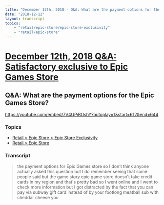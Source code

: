 ```yaml
---
title: "December 12th, 2018 - Q&A: What are the payment options for the Epic Games Store?"
date: "2018-12-12"
layout: transcript
topics: 
    - "retail/epic-store/epic-store-exclusivity"
    - "retail/epic-store"
---
```

# [December 12th, 2018 Q&A: Satisfactory exclusive to Epic Games Store](../2018-12-12.md)
## Q&A: What are the payment options for the Epic Games Store?
https://youtube.com/embed/7V4UPiBOshY?autoplay=1&start=612&end=644
### Topics
* [Retail > Epic Store > Epic Store Exclusivity](../topics/retail/epic-store/epic-store-exclusivity.md)
* [Retail > Epic Store](../topics/retail/epic-store.md)

### Transcript

> the payment options for Epic Games store
> so I don't think anyone actually asked
> this question but I do remember seeing
> that some people said but the game story
> epic game store doesn't take credit
> cards in my region and that's pretty bad
> so I went online and I went to check
> more information but I got distracted by
> the fact that you can pay via subway
> gift card instead of by your footlong
> meatball sub with cheddar cheese you
